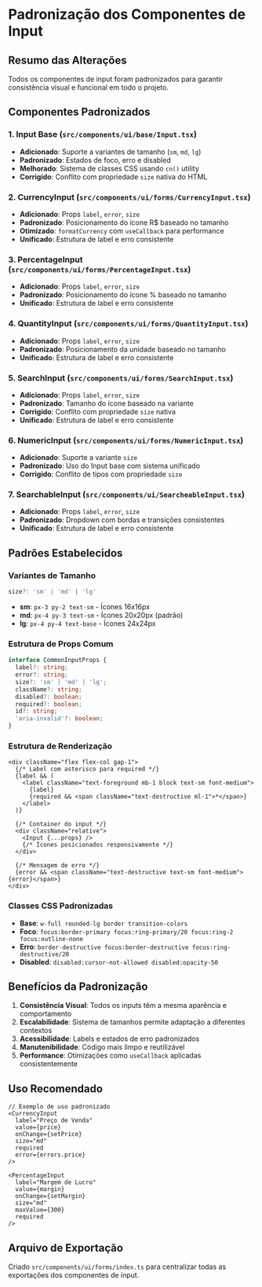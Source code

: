# Padronização dos Componentes de Input

## Resumo das Alterações

Todos os componentes de input foram padronizados para garantir consistência visual e funcional em todo o projeto.

## Componentes Padronizados

### 1. Input Base (`src/components/ui/base/Input.tsx`)

- **Adicionado**: Suporte a variantes de tamanho (`sm`, `md`, `lg`)
- **Padronizado**: Estados de foco, erro e disabled
- **Melhorado**: Sistema de classes CSS usando `cn()` utility
- **Corrigido**: Conflito com propriedade `size` nativa do HTML

### 2. CurrencyInput (`src/components/ui/forms/CurrencyInput.tsx`)

- **Adicionado**: Props `label`, `error`, `size`
- **Padronizado**: Posicionamento do ícone R$ baseado no tamanho
- **Otimizado**: `formatCurrency` com `useCallback` para performance
- **Unificado**: Estrutura de label e erro consistente

### 3. PercentageInput (`src/components/ui/forms/PercentageInput.tsx`)

- **Adicionado**: Props `label`, `error`, `size`
- **Padronizado**: Posicionamento do ícone % baseado no tamanho
- **Unificado**: Estrutura de label e erro consistente

### 4. QuantityInput (`src/components/ui/forms/QuantityInput.tsx`)

- **Adicionado**: Props `label`, `error`, `size`
- **Padronizado**: Posicionamento da unidade baseado no tamanho
- **Unificado**: Estrutura de label e erro consistente

### 5. SearchInput (`src/components/ui/forms/SearchInput.tsx`)

- **Adicionado**: Props `label`, `error`, `size`
- **Padronizado**: Tamanho do ícone baseado na variante
- **Corrigido**: Conflito com propriedade `size` nativa
- **Unificado**: Estrutura de label e erro consistente

### 6. NumericInput (`src/components/ui/forms/NumericInput.tsx`)

- **Adicionado**: Suporte a variante `size`
- **Padronizado**: Uso do Input base com sistema unificado
- **Corrigido**: Conflito de tipos com propriedade `size`

### 7. SearchableInput (`src/components/ui/SearcheableInput.tsx`)

- **Adicionado**: Props `label`, `error`, `size`
- **Padronizado**: Dropdown com bordas e transições consistentes
- **Unificado**: Estrutura de label e erro consistente

## Padrões Estabelecidos

### Variantes de Tamanho

```typescript
size?: 'sm' | 'md' | 'lg'
```

- **sm**: `px-3 py-2 text-sm` - Ícones 16x16px
- **md**: `px-4 py-3 text-sm` - Ícones 20x20px (padrão)
- **lg**: `px-4 py-4 text-base` - Ícones 24x24px

### Estrutura de Props Comum

```typescript
interface CommonInputProps {
  label?: string;
  error?: string;
  size?: 'sm' | 'md' | 'lg';
  className?: string;
  disabled?: boolean;
  required?: boolean;
  id?: string;
  'aria-invalid'?: boolean;
}
```

### Estrutura de Renderização

```tsx
<div className="flex flex-col gap-1">
  {/* Label com asterisco para required */}
  {label && (
    <label className="text-foreground mb-1 block text-sm font-medium">
      {label}
      {required && <span className="text-destructive ml-1">*</span>}
    </label>
  )}

  {/* Container do input */}
  <div className="relative">
    <Input {...props} />
    {/* Ícones posicionados responsivamente */}
  </div>

  {/* Mensagem de erro */}
  {error && <span className="text-destructive text-sm font-medium">{error}</span>}
</div>
```

### Classes CSS Padronizadas

- **Base**: `w-full rounded-lg border transition-colors`
- **Foco**: `focus:border-primary focus:ring-primary/20 focus:ring-2 focus:outline-none`
- **Erro**: `border-destructive focus:border-destructive focus:ring-destructive/20`
- **Disabled**: `disabled:cursor-not-allowed disabled:opacity-50`

## Benefícios da Padronização

1. **Consistência Visual**: Todos os inputs têm a mesma aparência e comportamento
2. **Escalabilidade**: Sistema de tamanhos permite adaptação a diferentes contextos
3. **Acessibilidade**: Labels e estados de erro padronizados
4. **Manutenibilidade**: Código mais limpo e reutilizável
5. **Performance**: Otimizações como `useCallback` aplicadas consistentemente

## Uso Recomendado

```tsx
// Exemplo de uso padronizado
<CurrencyInput
  label="Preço de Venda"
  value={price}
  onChange={setPrice}
  size="md"
  required
  error={errors.price}
/>

<PercentageInput
  label="Margem de Lucro"
  value={margin}
  onChange={setMargin}
  size="md"
  maxValue={300}
  required
/>
```

## Arquivo de Exportação

Criado `src/components/ui/forms/index.ts` para centralizar todas as exportações dos componentes de input.
